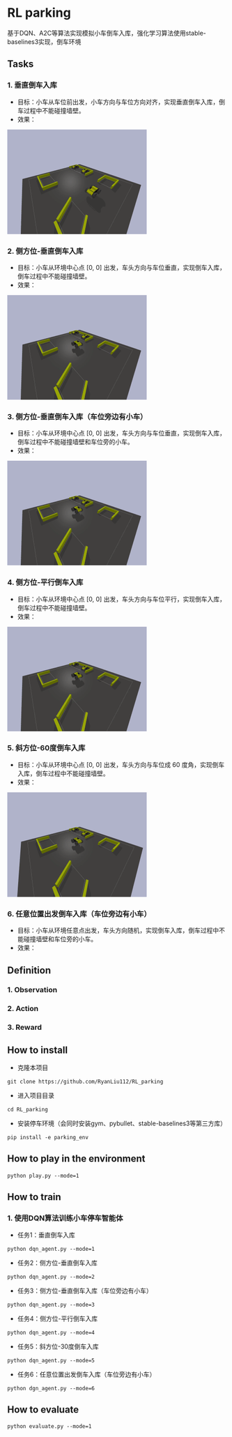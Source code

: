# RL parking

基于DQN、A2C等算法实现模拟小车倒车入库，强化学习算法使用stable-baselines3实现，倒车环境



## Tasks

### 1. 垂直倒车入库

- 目标：小车从车位前出发，小车方向与车位方向对齐，实现垂直倒车入库，倒车过程中不能碰撞墙壁。
- 效果：

<img src="./imgs/DQN_1.gif" alt="DQN_1"  />



### 2. 侧方位-垂直倒车入库

- 目标：小车从环境中心点 [0, 0] 出发，车头方向与车位垂直，实现倒车入库，倒车过程中不能碰撞墙壁。
- 效果：

<img src="./imgs/DQN_2.gif" alt="DQN_2"  />



### 3. 侧方位-垂直倒车入库（车位旁边有小车）

- 目标：小车从环境中心点 [0, 0] 出发，车头方向与车位垂直，实现倒车入库，倒车过程中不能碰撞墙壁和车位旁的小车。
- 效果：

<img src="./imgs/DQN_3.gif" alt="DQN_3"  />



### 4. 侧方位-平行倒车入库

- 目标：小车从环境中心点 [0, 0] 出发，车头方向与车位平行，实现倒车入库，倒车过程中不能碰撞墙壁。
- 效果：

<img src="./imgs/DQN_4.gif" alt="DQN_4"  />



### 5. 斜方位-60度倒车入库

- 目标：小车从环境中心点 [0, 0] 出发，车头方向与车位成 60 度角，实现倒车入库，倒车过程中不能碰撞墙壁。
- 效果：

<img src="./imgs/DQN_5.gif" alt="DQN_5"  />



### 6. 任意位置出发倒车入库（车位旁边有小车）

- 目标：小车从环境任意点出发，车头方向随机，实现倒车入库，倒车过程中不能碰撞墙壁和车位旁的小车。
- 效果：



## Definition

### 1. Observation



### 2. Action



### 3. Reward



## How to install

- 克隆本项目

```
git clone https://github.com/RyanLiu112/RL_parking
```

- 进入项目目录

```
cd RL_parking
```

- 安装停车环境（会同时安装gym、pybullet、stable-baselines3等第三方库）

```
pip install -e parking_env
```



## How to play in the environment

```
python play.py --mode=1
```



## How to train

### 1. 使用DQN算法训练小车停车智能体

- 任务1：垂直倒车入库

```
python dqn_agent.py --mode=1
```

- 任务2：侧方位-垂直倒车入库

```
python dqn_agent.py --mode=2
```

- 任务3：侧方位-垂直倒车入库（车位旁边有小车）

```
python dqn_agent.py --mode=3
```

- 任务4：侧方位-平行倒车入库

```
python dqn_agent.py --mode=4
```

- 任务5：斜方位-30度倒车入库

```
python dqn_agent.py --mode=5
```

- 任务6：任意位置出发倒车入库（车位旁边有小车）

```
python dgn_agent.py --mode=6
```



## How to evaluate

```
python evaluate.py --mode=1
```





